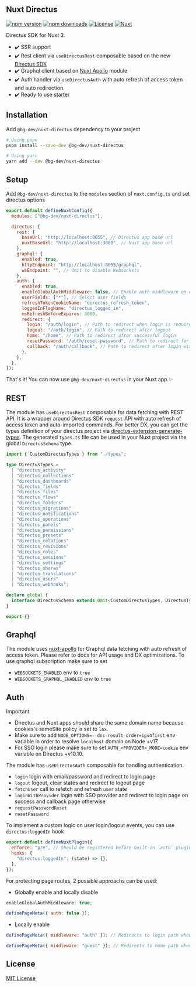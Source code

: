 ## Nuxt Directus

[![npm version][npm-version-src]][npm-version-href]
[![npm downloads][npm-downloads-src]][npm-downloads-href]
[![License][license-src]][license-href]
[![Nuxt][nuxt-src]][nuxt-href]

Directus SDK for Nuxt 3.

- ✔️ SSR support
- ✔️ Rest client via `useDirectusRest` composable based on the new [Directus SDK](https://github.com/directus/directus/tree/main/sdk)
- ✔️ Graphql client based on [Nuxt Apollo](https://github.com/becem-gharbi/nuxt-apollo) module
- ✔️ Auth handler via `useDirectusAuth` with auto refresh of access token and auto redirection.
- ✔️ Ready to use [starter](https://github.com/becem-gharbi/directus-starter)

## Installation

Add `@bg-dev/nuxt-directus` dependency to your project

```bash
# Using pnpm
pnpm install --save-dev @bg-dev/nuxt-directus

# Using yarn
yarn add --dev @bg-dev/nuxt-directus
```

## Setup

Add `@bg-dev/nuxt-directus` to the `modules` section of `nuxt.config.ts` and set directus options

```js
export default defineNuxtConfig({
  modules: ["@bg-dev/nuxt-directus"],

  directus: {
    rest: {
      baseUrl: "http://localhost:8055", // Directus app base url
      nuxtBaseUrl: "http://localhost:3000", // Nuxt app base url
    },
    graphql: {
      enabled: true,
      httpEndpoint: "http://localhost:8055/graphql",
      wsEndpoint: "", // Omit to disable Websockets
    },
    auth: {
      enabled: true,
      enableGlobalAuthMiddleware: false, // Enable auth middleware on every page
      userFields: ["*"], // Select user fields
      refreshTokenCookieName: "directus_refresh_token",
      loggedInFlagName: "directus_logged_in",
      msRefreshBeforeExpires: 3000,
      redirect: {
        login: "/auth/login", // Path to redirect when login is required
        logout: "/auth/login", // Path to redirect after logout
        home: "/home", // Path to redirect after successful login
        resetPassword: "/auth/reset-password", // Path to redirect for password reset
        callback: "/auth/callback", // Path to redirect after login with provider
      },
    },
  },
});
```

That's it! You can now use `@bg-dev/nuxt-directus` in your Nuxt app ✨

## REST

The module has `useDirectusRest` composable for data fetching with REST API. It is a wrapper around Directus SDK `request` API with auto refresh of access token and auto-imported commands.
For better DX, you can get the types definition of your directus project via [directus-extension-generate-types](https://github.com/maltejur/directus-extension-generate-types). The generated `types.ts` file can be used in your Nuxt project via the global `DirectusSchema` type.

```ts
import { CustomDirectusTypes } from "./types";

type DirectusTypes =
  | "directus_activity"
  | "directus_collections"
  | "directus_dashboards"
  | "directus_fields"
  | "directus_files"
  | "directus_flows"
  | "directus_folders"
  | "directus_migrations"
  | "directus_notifications"
  | "directus_operations"
  | "directus_panels"
  | "directus_permissions"
  | "directus_presets"
  | "directus_relations"
  | "directus_revisions"
  | "directus_roles"
  | "directus_sessions"
  | "directus_settings"
  | "directus_shares"
  | "directus_translations"
  | "directus_users"
  | "directus_webhooks";

declare global {
  interface DirectusSchema extends Omit<CustomDirectusTypes, DirectusTypes> {}
}

export {}
```

## Graphql

The module uses [nuxt-apollo](https://github.com/becem-gharbi/nuxt-apollo) for Graphql data fetching with auto refresh of access token. Please refer to docs for API usage and DX optimizations.
To use graphql subscription make sure to set

- `WEBSOCKETS_ENABLED` env to `true`
- `WEBSOCKETS_GRAPHQL_ENABLED` env to `true`

## Auth

> [!IMPORTANT]  
> - Directus and Nuxt apps should share the same domain name because cookies's sameSite policy is set to `lax`.
> - Make sure to add `NODE_OPTIONS=--dns-result-order=ipv4first` env variable in order to resolve `localhost` domain on Node +v17.
> - For SSO login please make sure to set `AUTH_<PROVIDER>_MODE=cookie` env variable on Directus +v10.10.

The module has `useDirectusAuth` composable for handling authentication.

- `login` login with email/password and redirect to login page
- `logout` logout, clear states and redirect to logout page
- `fetchUser` call to refetch and refresh `user` state
- `loginWithProvider` login with SSO provider and redirect to login page on success and callback page otherwise
- `requestPasswordReset`
- `resetPassword`

To implement a custom logic on user login/logout events, you can use `directus:loggedIn` hook

```js
export default defineNuxtPlugin({
  enforce: "pre", // Should be registered before built-in `auth` plugin
  hooks: {
    "directus:loggedIn": (state) => {},
  },
});
```

For protecting page routes, 2 possible approachs can be used:

- Globally enable and locally disable

```js
enableGlobalAuthMiddleware: true;
```

```js
definePageMeta({ auth: false });
```

- Locally enable

```js
definePageMeta({ middleware: "auth" }); // Redirects to login path when not loggedIn
```

```js
definePageMeta({ middleware: "guest" }); // Redirects to home path when loggedIn
```

## License

[MIT License](./LICENSE)

<!-- Badges -->

[npm-version-src]: https://img.shields.io/npm/v/@bg-dev/nuxt-directus/latest.svg?style=flat&colorA=18181B&colorB=28CF8D
[npm-version-href]: https://npmjs.com/package/@bg-dev/nuxt-directus
[npm-downloads-src]: https://img.shields.io/npm/dt/@bg-dev/nuxt-directus.svg?style=flat&colorA=18181B&colorB=28CF8D
[npm-downloads-href]: https://npmjs.com/package/@bg-dev/nuxt-directus
[license-src]: https://img.shields.io/npm/l/@bg-dev/nuxt-directus.svg?style=flat&colorA=18181B&colorB=28CF8D
[license-href]: https://npmjs.com/package/@bg-dev/nuxt-directus
[nuxt-src]: https://img.shields.io/badge/Nuxt-18181B?logo=nuxt.js
[nuxt-href]: https://nuxt.com
